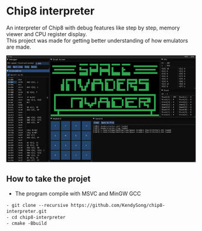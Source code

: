 # Chip8 interpreter
An interpreter of Chip8 with debug features like step by step, memory viewer and CPU register display.  </br> This project was made for getting better understanding of how emulators are made.

<img src="https://github.com/KendySong/chip8-interpreter/blob/master/screenshots/program.png">

## How to take the projet
- The program compile with MSVC and MinGW GCC

```git
- git clone --recursive https://github.com/KendySong/chip8-interpreter.git
- cd chip8-interpreter
- cmake -Bbuild
```
